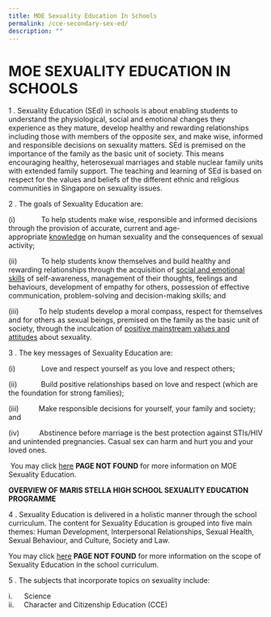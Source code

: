 ```yaml
---
title: MOE Sexuality Education In Schools
permalink: /cce-secondary-sex-ed/
description: ""
---
```

# MOE&nbsp;SEXUALITY EDUCATION IN SCHOOLS

1 \. Sexuality Education (SEd) in schools is about enabling students to understand the physiological, social and emotional changes they experience as they mature, develop healthy and rewarding relationships including those with members of the opposite sex, and make wise, informed and responsible decisions on sexuality matters. SEd is premised on the importance of the family as the basic unit of society. This means encouraging healthy, heterosexual marriages and stable nuclear family units with extended family support. The teaching and learning of SEd is based on respect for the values and beliefs of the different ethnic and religious communities in Singapore on sexuality issues.

2 \. The goals of Sexuality Education are:

(i)&nbsp;&nbsp;&nbsp;&nbsp;&nbsp;&nbsp;&nbsp;&nbsp;&nbsp;&nbsp;&nbsp;&nbsp;&nbsp;To help students make wise, responsible and informed decisions through the provision of accurate, current and age-appropriate&nbsp;<u>knowledge</u>&nbsp;on human sexuality and the consequences of sexual activity;

(ii)&nbsp;&nbsp;&nbsp;&nbsp;&nbsp;&nbsp;&nbsp;&nbsp;&nbsp;&nbsp;&nbsp;&nbsp;To help students know themselves and build healthy and rewarding relationships through the acquisition of&nbsp;<u>social and emotional skills</u>&nbsp;of self-awareness, management of their thoughts, feelings and behaviours, development of empathy for others, possession of effective communication, problem-solving and decision-making skills; and

(iii)&nbsp;&nbsp;&nbsp;&nbsp;&nbsp;&nbsp;&nbsp;&nbsp;&nbsp;&nbsp;To help students develop a moral compass, respect for themselves and for others as sexual beings, premised on the family as the basic unit of society, through the inculcation of&nbsp;<u>positive mainstream values and attitudes</u>&nbsp;about sexuality.

3 \. The key messages of Sexuality Education are:

(i)&nbsp;&nbsp;&nbsp;&nbsp;&nbsp;&nbsp;&nbsp;&nbsp;&nbsp;&nbsp;&nbsp;&nbsp;&nbsp;Love and respect yourself as you love and respect others;

(ii)&nbsp;&nbsp;&nbsp;&nbsp;&nbsp;&nbsp;&nbsp;&nbsp;&nbsp;&nbsp;&nbsp;&nbsp;Build positive relationships based on love and respect (which are the foundation for strong families);

(iii)&nbsp;&nbsp;&nbsp;&nbsp;&nbsp;&nbsp;&nbsp;&nbsp;&nbsp;&nbsp;Make responsible decisions for yourself, your family and society; and

(iv)&nbsp;&nbsp;&nbsp;&nbsp;&nbsp;&nbsp;&nbsp;&nbsp;&nbsp;&nbsp;Abstinence before marriage is the best protection against STIs/HIV and unintended pregnancies. Casual sex can harm and hurt you and your loved ones.

&nbsp;You may&nbsp;click&nbsp;[here](https://www.moe.gov.sg/education/programmes/social-and-emotional-learning/sexuality-education) **PAGE NOT FOUND**&nbsp;for more information on MOE Sexuality Education. 
 
**OVERVIEW OF MARIS STELLA HIGH SCHOOL SEXUALITY EDUCATION PROGRAMME**

4 \. Sexuality Education is delivered in a holistic manner through the school curriculum.&nbsp;The content for Sexuality Education is grouped into five main themes: Human Development, Interpersonal Relationships, Sexual Health, Sexual Behaviour, and Culture, Society and Law.

You may click&nbsp;[here](https://www.moe.gov.sg/education/programmes/social-and-emotional-learning/sexuality-education/scope-and-teaching-approach-of-sexuality-education-in-schools) **PAGE NOT FOUND**&nbsp;for more information on the scope of Sexuality Education in the school curriculum.

5 \. The subjects that incorporate topics on sexuality include:

i.&nbsp;&nbsp;&nbsp;&nbsp;&nbsp;&nbsp;Science<br>
ii.&nbsp;&nbsp;&nbsp;&nbsp;&nbsp;Character and Citizenship Education (CCE)